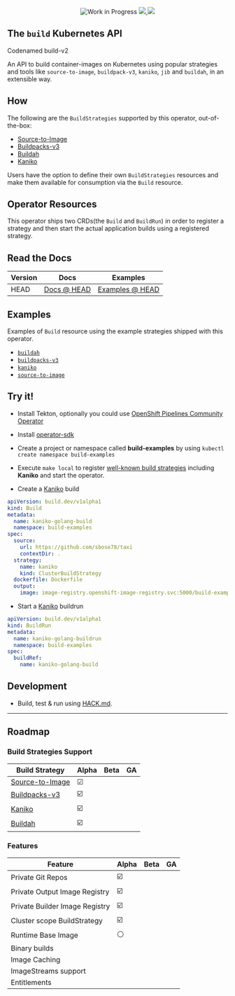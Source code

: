 <p align="center">
    <img alt="Work in Progress" src="https://img.shields.io/badge/Status-Work%20in%20Progress-informational">
    <a alt="GoReport" href="https://goreportcard.com/report/github.com/redhat-developer/build">
        <img src="https://goreportcard.com/badge/github.com/redhat-developer/build">
    </a>
    <a alt="Travis-CI Status" href="https://travis-ci.com/redhat-developer/build">
        <img src="https://travis-ci.com/redhat-developer/build.svg?branch=master">
    </a>
</p>

## The `build` Kubernetes API

Codenamed build-v2

An API to build container-images on Kubernetes using popular strategies and tools like `source-to-image`, `buildpack-v3`, `kaniko`, `jib` and `buildah`, in an extensible way.

## How

The following are the `BuildStrategies` supported by this operator, out-of-the-box:

* [Source-to-Image](samples/buildstrategy/source-to-image/README.md)
* [Buildpacks-v3](samples/buildstrategy/buildpacks-v3/README.md)
* [Buildah](samples/buildstrategy/buildah/README.md)
* [Kaniko](samples/buildstrategy/kaniko/README.md)

Users have the option to define their own `BuildStrategies` resources and make them available for consumption
via the `Build` resource.

## Operator Resources

This operator ships two CRDs(the `Build` and `BuildRun`) in order to register a strategy and then start the actual application builds using a registered strategy.

## Read the Docs

| Version | Docs | Examples |
| ------- | ---- | -------- |
| HEAD | [Docs @ HEAD](/docs/README.md) | [Examples @ HEAD](/samples) |

## Examples

Examples of `Build` resource using the example strategies shipped with this operator.

* [`buildah`](samples/build/build_buildah_cr.yaml)
* [`buildpacks-v3`](samples/build/build_buildpacks-v3_cr.yaml)
* [`kaniko`](samples/build/build_kaniko_cr.yaml)
* [`source-to-image`](samples/build/build_source-to-image_cr.yaml)

## Try it!

- Install Tekton, optionally you could use
[OpenShift Pipelines Community Operator][pipelinesoperator]

- Install [operator-sdk][operatorsdk]

- Create a project or namespace called **build-examples** by using `kubectl create namespace build-examples`

- Execute `make local` to register [well-known build strategies](samples/buildstrategies) including **Kaniko**
and start the operator.

- Create a [Kaniko](samples/build/build_kaniko_cr.yaml) build

```yaml
apiVersion: build.dev/v1alpha1
kind: Build
metadata:
  name: kaniko-golang-build
  namespace: build-examples
spec:
  source:
    url: https://github.com/sbose78/taxi
    contextDir: .
  strategy:
    name: kaniko
    kind: ClusterBuildStrategy
  dockerfile: Dockerfile
  output:
    image: image-registry.openshift-image-registry.svc:5000/build-examples/taxi-app
```

- Start a [Kaniko](samples/buildrun/buildrun_kaniko_cr.yaml) buildrun

```yaml
apiVersion: build.dev/v1alpha1
kind: BuildRun
metadata:
  name: kaniko-golang-buildrun
  namespace: build-examples
spec:
  buildRef:
    name: kaniko-golang-build
```

## Development

* Build, test & run using [HACK.md](HACK.md).

----

## Roadmap

### Build Strategies Support

| Build Strategy                                                                  | Alpha | Beta | GA |
| ------------------------------------------------------------------------------- | ----- | ---- | -- |
| [Source-to-Image](samples/buildstrategy/buildstrategy_source-to-image_cr.yaml)  | ☑     |      |    |
| [Buildpacks-v3](samples/buildstrategy/buildstrategy_buildpacks-v3-cr.yaml)      | ☑️     |      |    |
| [Kaniko](samples/buildstrategy/buildstrategy_kaniko_cr.yaml)                    | ☑️     |      |    |
| [Buildah](samples/buildstrategy/buildstrategy_buildah_cr.yaml)                  | ☑️     |      |    |


### Features

| Feature               | Alpha | Beta | GA |
| --------------------- | ----- | ---- | -- |
| Private Git Repos     | ☑️     |      |    |
| Private Output Image Registry     | ☑️     |      |    |
| Private Builder Image Registry     | ☑️     |      |    |
| Cluster scope BuildStrategy     | ☑️     |      |    |
| Runtime Base Image    | ⚪️    |      |    |
| Binary builds         |       |      |    |
| Image Caching         |       |      |    |
| ImageStreams support  |       |      |    |
| Entitlements          |       |      |    |

[corev1container]: https://github.com/kubernetes/api/blob/v0.17.3/core/v1/types.go#L2106
[pipelinesoperator]: https://www.openshift.com/learn/topics/pipelines
[operatorsdk]: https://github.com/operator-framework/operator-sdk
